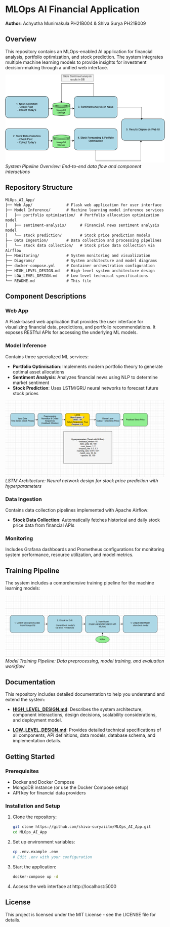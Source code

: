 # MLOps AI Financial Application

**Author:** Achyutha Munimakula PH21B004 & Shiva Surya PH21B009

## Overview

This repository contains an MLOps-enabled AI application for financial analysis, portfolio optimization, and stock prediction. The system integrates multiple machine learning models to provide insights for investment decision-making through a unified web interface.

![Full Pipeline Visualization](./Diagrams/full_pipeline_visualization.png)
_System Pipeline Overview: End-to-end data flow and component interactions_

## Repository Structure

```
MLOps_AI_App/
├── Web App/               # Flask web application for user interface
├── Model Inference/       # Machine learning model inference services
│   ├── portfolio optimisation/  # Portfolio allocation optimization model
│   ├── sentiment-analysis/      # Financial news sentiment analysis model
│   └── stock prediction/        # Stock price prediction models
├── Data Ingestion/        # Data collection and processing pipelines
│   └── stock data collection/   # Stock price data collection via Airflow
├── Monitoring/            # System monitoring and visualization
├── Diagrams/              # System architecture and model diagrams
├── docker-compose.yml     # Container orchestration configuration
├── HIGH_LEVEL_DESIGN.md   # High-level system architecture design
├── LOW_LEVEL_DESIGN.md    # Low-level technical specifications
└── README.md              # This file
```

## Component Descriptions

### Web App

A Flask-based web application that provides the user interface for visualizing financial data, predictions, and portfolio recommendations. It exposes RESTful APIs for accessing the underlying ML models.

### Model Inference

Contains three specialized ML services:

- **Portfolio Optimisation**: Implements modern portfolio theory to generate optimal asset allocations
- **Sentiment Analysis**: Analyzes financial news using NLP to determine market sentiment
- **Stock Prediction**: Uses LSTM/GRU neural networks to forecast future stock prices

![LSTM Architecture](./Diagrams/LSTM%20arch%20with%20hyper.png)
_LSTM Architecture: Neural network design for stock price prediction with hyperparameters_

### Data Ingestion

Contains data collection pipelines implemented with Apache Airflow:

- **Stock Data Collection**: Automatically fetches historical and daily stock price data from financial APIs

### Monitoring

Includes Grafana dashboards and Prometheus configurations for monitoring system performance, resource utilization, and model metrics.

## Training Pipeline

The system includes a comprehensive training pipeline for the machine learning models:

![Training Pipeline](./Diagrams/train%20pipeline.png)
_Model Training Pipeline: Data preprocessing, model training, and evaluation workflow_

## Documentation

This repository includes detailed documentation to help you understand and extend the system:

- **[HIGH_LEVEL_DESIGN.md](HIGH_LEVEL_DESIGN.md)**: Describes the system architecture, component interactions, design decisions, scalability considerations, and deployment model.

- **[LOW_LEVEL_DESIGN.md](LOW_LEVEL_DESIGN.md)**: Provides detailed technical specifications of all components, API definitions, data models, database schema, and implementation details.

## Getting Started

### Prerequisites

- Docker and Docker Compose
- MongoDB instance (or use the Docker Compose setup)
- API key for financial data providers

### Installation and Setup

1. Clone the repository:

   ```bash
   git clone https://github.com/shiva-suryaiitm/MLOps_AI_App.git
   cd MLOps_AI_App
   ```

2. Set up environment variables:

   ```bash
   cp .env.example .env
   # Edit .env with your configuration
   ```

3. Start the application:

   ```bash
   docker-compose up -d
   ```

4. Access the web interface at http://localhost:5000

## License

This project is licensed under the MIT License - see the LICENSE file for details.
